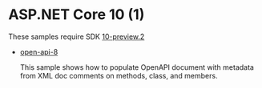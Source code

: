 # ASP.NET Core 10 (1)

These samples require SDK [10-preview.2](https://dotnet.microsoft.com/en-us/download/dotnet/10.0)

- [open-api-8](open-api-8)

  This sample shows how to populate OpenAPI document with metadata from XML doc comments on methods, class, and members.